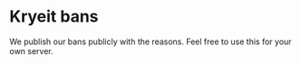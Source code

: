 # Kryeit bans

We publish our bans publicly with the reasons.
Feel free to use this for your own server.